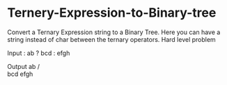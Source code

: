 # Ternery-Expression-to-Binary-tree

Convert a Ternary Expression string to a Binary Tree.
Here you can have a string instead of char between the ternary operators.
Hard level problem

Input :  ab ? bcd : efgh

Output
               ab
  	          /  \
  		   bcd    efgh
